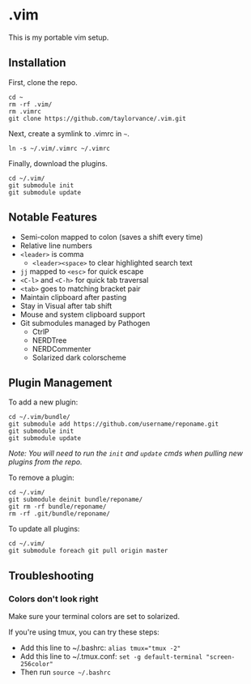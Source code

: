# .vim

This is my portable vim setup.


## Installation

First, clone the repo.

```
cd ~
rm -rf .vim/
rm .vimrc
git clone https://github.com/taylorvance/.vim.git
```

Next, create a symlink to .vimrc in `~`.

```
ln -s ~/.vim/.vimrc ~/.vimrc
```

Finally, download the plugins.

```
cd ~/.vim/
git submodule init
git submodule update
```


## Notable Features

* Semi-colon mapped to colon (saves a shift every time)
* Relative line numbers
* `<leader>` is comma
  * `<leader><space>` to clear highlighted search text
* `jj` mapped to `<esc>` for quick escape
* `<C-l>` and `<C-h>` for quick tab traversal
* `<tab>` goes to matching bracket pair
* Maintain clipboard after pasting
* Stay in Visual after tab shift
* Mouse and system clipboard support
* Git submodules managed by Pathogen
  * CtrlP
  * NERDTree
  * NERDCommenter
  * Solarized dark colorscheme


## Plugin Management

To add a new plugin:

```
cd ~/.vim/bundle/
git submodule add https://github.com/username/reponame.git
git submodule init
git submodule update
```

*Note: You will need to run the `init` and `update` cmds when pulling new plugins from the repo.*

To remove a plugin:

```
cd ~/.vim/
git submodule deinit bundle/reponame/
git rm -rf bundle/reponame/
rm -rf .git/bundle/reponame/
```

To update all plugins:

```
cd ~/.vim/
git submodule foreach git pull origin master
```


## Troubleshooting

### Colors don't look right

Make sure your terminal colors are set to solarized.

If you're using tmux, you can try these steps:

* Add this line to ~/.bashrc: `alias tmux="tmux -2"`
* Add this line to ~/.tmux.conf: `set -g default-terminal "screen-256color"`
* Then run `source ~/.bashrc`
